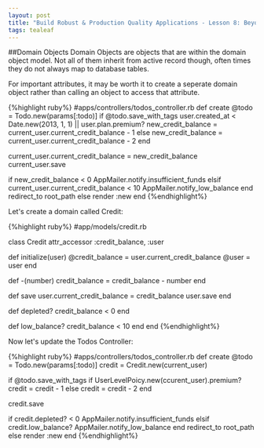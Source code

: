 ```yaml
---
layout: post
title: "Build Robust & Production Quality Applications - Lesson 8: Beyond MVC - Domain Objects"
tags: tealeaf
---
```

##Domain Objects
Domain Objects are objects that are within the domain object model. Not all of them inherit from active record though, often times they do not always map to database tables.

For important attributes, it may be worth it to create a seperate domain object rather than calling an object to access that attribute.

{%highlight ruby%}
#apps/controllers/todos_controller.rb
def create
  @todo = Todo.new(params[:todo)]
  if @todo.save_with_tags
    user.created_at < Date.new(2013, 1, 1) || user.plan.premium?
    new_credit_balance = current_user.current_credit_balance - 1
  else
    new_credit_balance = current_user.current_credit_balance - 2
  end

  current_user.current_credit_balance = new_credit_balance
  current_user.save

  if new_credit_balance < 0
    AppMailer.notify.insufficient_funds
  elsif current_user.current_credit_balance < 10
    AppMailer.notify_low_balance
  end
    redirect_to root_path
  else
    render :new
  end
{%endhighlight%}



Let's create a domain called Credit:

{%highlight ruby%}
#app/models/credit.rb

class Credit
  attr_accessor :credit_balance, :user

  def initialize(user)
    @credit_balance = user.current_credit_balance
    @user = user
  end

  def -(number)
    credit_balance = credit_balance - number
  end

  def save
    user.current_credit_balance = credit_balance
    user.save
  end

  def depleted?
    credit_balance < 0
  end

  def low_balance?
    credit_balance < 10
  end
end
{%endhighlight%}

Now let's update the Todos Controller:

{%highlight ruby%}
#apps/controllers/todos_controller.rb
def create
  @todo = Todo.new(params[:todo)]
  credit = Credit.new(current_user)

  if @todo.save_with_tags
    if UserLevelPoicy.new(ccurent_user).premium?
    credit = credit - 1
  else
    credit = credit - 2
  end

  credit.save

  if credit.depleted? < 0
    AppMailer.notify.insufficient_funds
  elsif credit.low_balance?
    AppMailer.notify_low_balance
  end
    redirect_to root_path
  else
    render :new
  end
{%endhighlight%}
